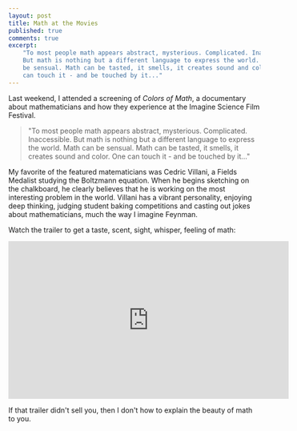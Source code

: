 ```yaml
---
layout: post
title: Math at the Movies
published: true
comments: true
excerpt: 
    "To most people math appears abstract, mysterious. Complicated. Inaccessible. 
    But math is nothing but a different language to express the world. Math can 
    be sensual. Math can be tasted, it smells, it creates sound and color. One 
    can touch it - and be touched by it..."
---
```


Last weekend, I attended a screening of <i>Colors of Math</i>, a documentary 
about mathematicians and how they experience at the Imagine
Science Film Festival.

<blockquote>
"To most people math appears abstract, mysterious. Complicated. Inaccessible. 
But math is nothing but a different language to express the world. Math can 
be sensual. Math can be tasted, it smells, it creates sound and color. One 
can touch it - and be touched by it..."
</blockquote>

My favorite of the featured matematicians was Cedric Villani, a Fields Medalist 
studying the Boltzmann equation. When he begins sketching on the chalkboard, he 
clearly believes that he is working on the most interesting 
problem in the world. Villani has a vibrant personality, enjoying deep thinking, judging student
baking competitions and casting out jokes about mathematicians, much the way I imagine Feynman.

Watch the trailer to get a taste, scent, sight, whisper, feeling of math:

<iframe width="560" height="315" src="http://www.youtube.com/embed/O8UNZiL7Gag" frameborder="0" allowfullscreen></iframe>


If that trailer didn't sell you, then I don't how to explain the beauty of math to you.